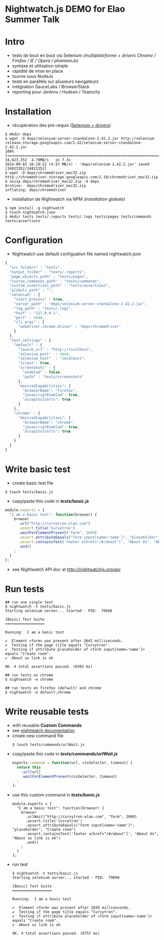 Nightwatch.js DEMO for Elao Summer Talk
===

>  

# Intro
 - tests de bout en bout via Selenium _(multiplateforme + drivers Chrome / Firefox / IE / Opera / phantomJs)_
 - syntaxe et utilisation simple
 - rapidité de mise en place
 - tourne sous NodeJs
 - tests en parallèle sur plusieurs navigateurs
 - intégration SauceLabs / BrowserStack
 - reporting pour Jenkins / Hudson / Teamcity

>  

# Installation
 - récupération des pré-requis ([Selenium + drivers](http://www.seleniumhq.org/download/))

```
$ mkdir deps
$ wget -O deps/selenium-server-standalone-2.42.2.jar http://selenium-release.storage.googleapis.com/2.42/selenium-server-standalone-2.42.2.jar
100%[=======================================================================>] 34,823,352  4.70MB/s   in 7.3s
2014-09-03 16:18:12 (4.57 MB/s) - 'deps/selenium-2.42.2.jar' saved [34823352/34823352]
$ wget -O deps/chromedriver_mac32.zip http://chromedriver.storage.googleapis.com/2.10/chromedriver_mac32.zip
$ unzip deps/chromedriver_mac32.zip -d deps
Archive:  deps/chromedriver_mac32.zip
inflating: deps/chromedriver
```

 - installation de Nightwatch via NPM _(installation globale)_

```
$ npm install -g nightwatch
$ touch nightwatch.json
$ mkdir tests tests/.reports tests/.logs tests/pages tests/commands tests/assertions
```

>  

# Configuration
 - Nightwatch use default configuation file named nightwatch.json

```js
{
  "src_folders" : "tests",
  "output_folder" : "tests/.reports",
  "page_objects_path" : "tests/pages",
  "custom_commands_path" : "tests/commands",
  "custom_assertions_path" : "tests/assertions",
  "globals_path" : "",
  "selenium" : {
    "start_process" : true,
    "server_path" : "deps/selenium-server-standalone-2.42.2.jar",
    "log_path" : "tests/.logs",
    "host" : "127.0.0.1",
    "port" : 4444,
    "cli_args" : {
      "webdriver.chrome.driver" : "deps/chromedriver"
    }
  },
  "test_settings" : {
    "default" : {
      "launch_url" : "http://localhost",
      "selenium_port"  : 4444,
      "selenium_host"  : "localhost",
      "silent": true,
      "screenshots" : {
        "enabled" : false,
        "path" : "tests/screenshots"
      },
      "desiredCapabilities": {
        "browserName": "firefox",
        "javascriptEnabled": true,
        "acceptSslCerts": true
      }
    },
    "chrome" : {
      "desiredCapabilities": {
        "browserName": "chrome",
        "javascriptEnabled": true,
        "acceptSslCerts": true
      }
    }
  }
}
```

>  

# Write basic test
 - create basic test file

```
$ touch tests/basic.js
```

 - copy/paste this code in ___tests/basic.js___

```js
module.exports = {
  "I am a basic test": function(browser) {
    browser
      .url("http://curvytron.elao.com")
      .assert.title('Curvytron')
      .waitForElementPresent("form", 2000)
      .assert.attributeEquals("form input[name='name']", "placeholder", "Create room")
      .assert.containsText('footer a[href="/#/about"]', "About Us", "About us link is ok")
      .end()
    ;
  }
};
```

 - see Nightwatch API doc at http://nightwatchjs.org/api

>  

# Run tests

```
## run one single test
$ nightwatch -t tests/basic.js
Starting selenium server... started - PID:  79568

[Basic] Test Suite
==================

Running:  I am a basic test

✔  Element <form> was present after 1642 milliseconds.
✔  Testing if the page title equals "Curvytron".
✔  Testing if attribute placeholder of <form input[name='name']> equals "Create room".
✔  About us link is ok

OK. 4 total assertions passed. (6503 ms)

## run tests on chrome
$ nightwatch -e chrome

## run tests on firefox (default) and chrome
$ nightwatch -e default,chrome
```

>  

# Write reusable tests
- with reusable **Custom Commands**
 - see [nightwatch documentation](http://nightwatchjs.org/guide#extending)
 - create new command file
    ```
    $ touch tests/commands/urlWait.js
    ```
 - copy/paste this code in ___tests/commands/urlWait.js___
    ```js
    exports.command = function(url, cssSelector, timeout) {
      return this
        .url(url)
        .waitForElementPresent(cssSelector, timeout)
      ;
    };

    ```
 - use this custom command in ___tests/basic.js___
    ```
    module.exports = {
      "I am a basic test": function(browser) {
        browser
          .urlWait("http://curvytron.elao.com", "form", 2000)
          .assert.title('Curvytron')
          .assert.attributeEquals("form input[name='name']", "placeholder", "Create room")
          .assert.containsText('footer a[href="/#/about"]', "About Us", "About us link is ok")
          .end()
        ;
      }
    };

    ```
 - run test
    ```
    $ nightwatch -t tests/basic.js
    Starting selenium server... started - PID:  79899

    [Basic] Test Suite
    ==================

    Running:  I am a basic test

    ✔  Element <form> was present after 1639 milliseconds.
    ✔  Testing if the page title equals "Curvytron".
    ✔  Testing if attribute placeholder of <form input[name='name']> equals "Create room".
    ✔  About us link is ok

    OK. 4 total assertions passed. (6757 ms)
    ```
